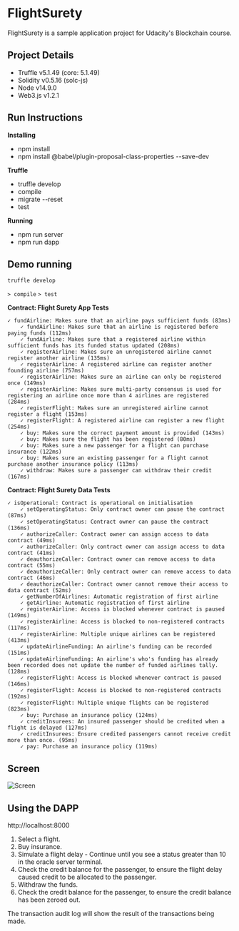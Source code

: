 # FlightSurety

FlightSurety is a sample application project for Udacity's Blockchain course.

## Project Details

-   Truffle v5.1.49 (core: 5.1.49)
-   Solidity v0.5.16 (solc-js)
-   Node v14.9.0
-   Web3.js v1.2.1

## Run Instructions

**Installing**
-   npm install
-   npm install @babel/plugin-proposal-class-properties --save-dev

**Truffle**
-   truffle develop
-   compile
-   migrate --reset
-   test

**Running**
-   npm run server
-   npm run dapp

## Demo running

```truffle develop```

```> compile```
```> test```

**Contract: Flight Surety App Tests**
```
✓ fundAirline: Makes sure that an airline pays sufficient funds (83ms)
    ✓ fundAirline: Makes sure that an airline is registered before paying funds (112ms)
    ✓ fundAirline: Makes sure that a registered airline within sufficient funds has its funded status updated (208ms)
    ✓ registerAirline: Makes sure an unregistered airline cannot register another airline (135ms)
    ✓ registerAirline: A registered airline can register another founding airline (757ms)
    ✓ registerAirline: Makes sure an airline can only be registered once (149ms)
    ✓ registerAirline: Makes sure multi-party consensus is used for registering an airline once more than 4 airlines are registered (284ms)
    ✓ registerFlight: Makes sure an unregistered airline cannot register a flight (153ms)
    ✓ registerFlight: A registered airline can register a new flight (254ms)
    ✓ buy: Makes sure the correct payment amount is provided (143ms)
    ✓ buy: Makes sure the flight has been registered (80ms)
    ✓ buy: Makes sure a new passenger for a flight can purchase insurance (122ms)
    ✓ buy: Makes sure an existing passenger for a flight cannot purchase another insurance policy (113ms)
    ✓ withdraw: Makes sure a passenger can withdraw their credit (167ms)
```

**Contract: Flight Surety Data Tests**
```
✓ isOperational: Contract is operational on initialisation
    ✓ setOperatingStatus: Only contract owner can pause the contract (87ms)
    ✓ setOperatingStatus: Contract owner can pause the contract (136ms)
    ✓ authorizeCaller: Contract owner can assign access to data contract (49ms)
    ✓ authorizeCaller: Only contract owner can assign access to data contract (41ms)
    ✓ deauthorizeCaller: Contract owner can remove access to data contract (55ms)
    ✓ deauthorizeCaller: Only contract owner can remove access to data contract (46ms)
    ✓ deauthorizeCaller: Contract owner cannot remove their access to data contract (52ms)
    ✓ getNumberOfAirlines: Automatic registration of first airline
    ✓ getAirline: Automatic registration of first airline
    ✓ registerAirline: Access is blocked whenever contract is paused (149ms)
    ✓ registerAirline: Access is blocked to non-registered contracts (117ms)
    ✓ registerAirline: Multiple unique airlines can be registered (413ms)
    ✓ updateAirlineFunding: An airline's funding can be recorded (151ms)
    ✓ updateAirlineFunding: An airline's who's funding has already been recorded does not update the number of funded airlines tally. (128ms)
    ✓ registerFlight: Access is blocked whenever contract is paused (146ms)
    ✓ registerFlight: Access is blocked to non-registered contracts (192ms)
    ✓ registerFlight: Multiple unique flights can be registered (823ms)
    ✓ buy: Purchase an insurance policy (124ms)
    ✓ creditInsurees: An insured passenger should be credited when a flight is delayed (127ms)
    ✓ creditInsurees: Ensure credited passengers cannot receive credit more than once. (95ms)
    ✓ pay: Purchase an insurance policy (119ms)
```

## Screen

![Screen](./screen.png)

## Using the DAPP

http://localhost:8000

1. Select a flight.
2. Buy insurance.
3. Simulate a flight delay - Continue until you see a status greater than 10 in the oracle server terminal.
4. Check the credit balance for the passenger, to ensure the flight delay caused credit to be allocated to the passenger.
5. Withdraw the funds.
6. Check the credit balance for the passenger, to ensure the credit balance has been zeroed out.

The transaction audit log will show the result of the transactions being made.
